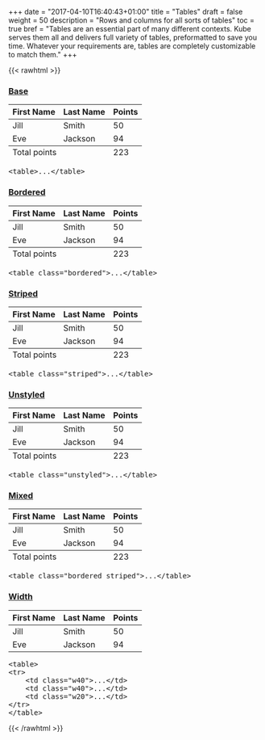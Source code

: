 +++
date = "2017-04-10T16:40:43+01:00"
title = "Tables"
draft = false
weight = 50
description = "Rows and columns for all sorts of tables"
toc = true
bref = "Tables are an essential part of many different contexts. Kube serves them all and delivers full variety of tables, preformatted to save you time. Whatever your requirements are, tables are completely customizable to match them."
+++

{{< rawhtml >}}

<h3 class="section-head" id="h-base"><a href="#h-base">Base</a></h3>
<div class="example">
  <table>
    <thead>
      <tr>
        <th>First Name</th>
        <th>Last Name</th>
        <th>Points</th>
      </tr>
    </thead>
    <tbody>
      <tr>
        <td>Jill</td>
        <td>Smith</td>
        <td>50</td>
      </tr>
      <tr>
        <td>Eve</td>
        <td>Jackson</td>
        <td>94</td>
      </tr>
    </tbody>
    <tfoot>
      <tr>
        <td colspan="2">Total points</td>
        <td>223</td>
      </tr>
    </tfoot>
  </table>
  <pre class="code">&lt;<span class="hljs-keyword">table</span>&gt;...&lt;/<span class="hljs-keyword">table</span>&gt;</pre>
</div>
<h3 class="section-head" id="h-bordered"><a href="#h-bordered">Bordered</a></h3>
<div class="example">
  <table class="bordered">
    <thead>
      <tr>
        <th>First Name</th>
        <th>Last Name</th>
        <th>Points</th>
      </tr>
    </thead>
    <tbody>
      <tr>
        <td>Jill</td>
        <td>Smith</td>
        <td>50</td>
      </tr>
      <tr>
        <td>Eve</td>
        <td>Jackson</td>
        <td>94</td>
      </tr>
    </tbody>
    <tfoot>
      <tr>
        <td colspan="2">Total points</td>
        <td>223</td>
      </tr>
    </tfoot>
  </table>
  <pre class="code">&lt;<span class="hljs-keyword">table</span> <span class="hljs-keyword">class</span>=<span class="hljs-string">"bordered"</span>&gt;...&lt;/<span class="hljs-keyword">table</span>&gt;</pre>
</div>
<h3 class="section-head" id="h-striped"><a href="#h-striped">Striped</a></h3>
<div class="example">
  <table class="striped">
    <thead>
      <tr>
        <th>First Name</th>
        <th>Last Name</th>
        <th>Points</th>
      </tr>
    </thead>
    <tbody>
      <tr>
        <td>Jill</td>
        <td>Smith</td>
        <td>50</td>
      </tr>
      <tr>
        <td>Eve</td>
        <td>Jackson</td>
        <td>94</td>
      </tr>
    </tbody>
    <tfoot>
      <tr>
        <td colspan="2">Total points</td>
        <td>223</td>
      </tr>
    </tfoot>
  </table>
  <pre class="code">&lt;<span class="hljs-keyword">table</span> <span class="hljs-keyword">class</span>=<span class="hljs-string">"striped"</span>&gt;...&lt;/<span class="hljs-keyword">table</span>&gt;</pre>
</div>
<h3 class="section-head" id="h-unstyled"><a href="#h-unstyled">Unstyled</a></h3>
<div class="example">
  <table class="unstyled">
    <thead>
      <tr>
        <th>First Name</th>
        <th>Last Name</th>
        <th>Points</th>
      </tr>
    </thead>
    <tbody>
      <tr>
        <td>Jill</td>
        <td>Smith</td>
        <td>50</td>
      </tr>
      <tr>
        <td>Eve</td>
        <td>Jackson</td>
        <td>94</td>
      </tr>
    </tbody>
    <tfoot>
      <tr>
        <td colspan="2">Total points</td>
        <td>223</td>
      </tr>
    </tfoot>
  </table>
  <pre class="code">&lt;<span class="hljs-keyword">table</span> <span class="hljs-keyword">class</span>=<span class="hljs-string">"unstyled"</span>&gt;...&lt;/<span class="hljs-keyword">table</span>&gt;</pre>
</div>
<h3 class="section-head" id="h-mixed"><a href="#h-mixed">Mixed</a></h3>
<div class="example">
  <table class="bordered striped">
    <thead>
      <tr>
        <th>First Name</th>
        <th>Last Name</th>
        <th>Points</th>
      </tr>
    </thead>
    <tbody>
      <tr>
        <td>Jill</td>
        <td>Smith</td>
        <td>50</td>
      </tr>
      <tr>
        <td>Eve</td>
        <td>Jackson</td>
        <td>94</td>
      </tr>
    </tbody>
    <tfoot>
      <tr>
        <td colspan="2">Total points</td>
        <td>223</td>
      </tr>
    </tfoot>
  </table>
  <pre class="code">&lt;<span class="hljs-keyword">table</span> <span class="hljs-keyword">class</span>=<span class="hljs-string">"bordered striped"</span>&gt;...&lt;/<span class="hljs-keyword">table</span>&gt;</pre>
</div>
<h3 class="section-head" id="h-width"><a href="#h-width">Width</a></h3>
<div class="example">
  <table class="bordered">
    <thead>
      <tr>
        <th class="w40">First Name</th>
        <th class="w40">Last Name</th>
        <th class="w20">Points</th>
      </tr>
    </thead>
    <tbody>
      <tr>
        <td>Jill</td>
        <td>Smith</td>
        <td>50</td>
      </tr>
      <tr>
        <td>Eve</td>
        <td>Jackson</td>
        <td>94</td>
      </tr>
    </tbody>
  </table>
  <pre class="code"><span class="hljs-tag">&lt;<span class="hljs-name">table</span>&gt;</span>
<span class="hljs-tag">&lt;<span class="hljs-name">tr</span>&gt;</span>
    <span class="hljs-tag">&lt;<span class="hljs-name">td</span> <span class="hljs-attr">class</span>=<span class="hljs-string">"w40"</span>&gt;</span>...<span class="hljs-tag">&lt;/<span class="hljs-name">td</span>&gt;</span>
    <span class="hljs-tag">&lt;<span class="hljs-name">td</span> <span class="hljs-attr">class</span>=<span class="hljs-string">"w40"</span>&gt;</span>...<span class="hljs-tag">&lt;/<span class="hljs-name">td</span>&gt;</span>
    <span class="hljs-tag">&lt;<span class="hljs-name">td</span> <span class="hljs-attr">class</span>=<span class="hljs-string">"w20"</span>&gt;</span>...<span class="hljs-tag">&lt;/<span class="hljs-name">td</span>&gt;</span>
<span class="hljs-tag">&lt;/<span class="hljs-name">tr</span>&gt;</span>
<span class="hljs-tag">&lt;/<span class="hljs-name">table</span>&gt;</span></pre>
</div>
{{< /rawhtml >}}

